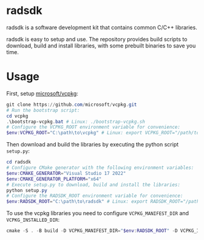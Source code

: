 # radsdk

radsdk is a software development kit that contains common C/C++ libraries.

radsdk is easy to setup and use. The repository provides build scripts to download, build and install libraries, with some prebuilt binaries to save you time.

# Usage

First, setup [microsoft/vcpkg](https://github.com/microsoft/vcpkg):

```powershell
git clone https://github.com/microsoft/vcpkg.git
# Run the bootstrap script:
cd vcpkg
.\bootstrap-vcpkg.bat # Linux: ./bootstrap-vcpkg.sh
# Configure the VCPKG_ROOT environment variable for convenience:
$env:VCPKG_ROOT="C:\path\to\vcpkg" # Linux: export VCPKG_ROOT="/path/to/vcpkg"
```

Then download and build the libraries by executing the python script `setup.py`:

```powershell
cd radsdk
# Configure CMake generator with the following environment variables:
$env:CMAKE_GENERATOR="Visual Studio 17 2022"
$env:CMAKE_GENERATOR_PLATFORM="x64"
# Execute setup.py to download, build and install the libraries:
python setup.py
# Configure the RADSDK_ROOT environment variable for convenience:
$env:RADSDK_ROOT="C:\path\to\radsdk" # Linux: export RADSDK_ROOT="/path/to/radsdk"
```

To use the vcpkg libraries you need to configure `VCPKG_MANIFEST_DIR` and `VCPKG_INSTALLED_DIR`:

```powershell
cmake -S . -B build -D VCPKG_MANIFEST_DIR="$env:RADSDK_ROOT" -D VCPKG_INSTALLED_DIR="$env:RADSDK_ROOT/vcpkg_installed"
```
